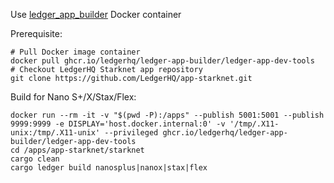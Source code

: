 Use [ledger_app_builder](https://github.com/LedgerHQ/ledger-app-builder) Docker container

Prerequisite:
```
# Pull Docker image container
docker pull ghcr.io/ledgerhq/ledger-app-builder/ledger-app-dev-tools
# Checkout LedgerHQ Starknet app repository
git clone https://github.com/LedgerHQ/app-starknet.git
```

Build for Nano S+/X/Stax/Flex:
```
docker run --rm -it -v "$(pwd -P):/apps" --publish 5001:5001 --publish 9999:9999 -e DISPLAY='host.docker.internal:0' -v '/tmp/.X11-unix:/tmp/.X11-unix' --privileged ghcr.io/ledgerhq/ledger-app-builder/ledger-app-dev-tools
cd /apps/app-starknet/starknet
cargo clean
cargo ledger build nanosplus|nanox|stax|flex
```